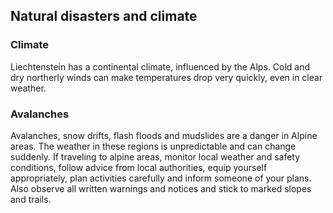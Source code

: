 ## Natural disasters and climate

### **Climate**

Liechtenstein has a continental climate, influenced by the Alps. Cold and dry northerly winds can make temperatures drop very quickly, even in clear weather.

### **Avalanches**

Avalanches, snow drifts, flash floods and mudslides are a danger in Alpine areas. The weather in these regions is unpredictable and can change suddenly. If traveling to alpine areas, monitor local weather and safety conditions, follow advice from local authorities, equip yourself appropriately, plan activities carefully and inform someone of your plans. Also observe all written warnings and notices and stick to marked slopes and trails.